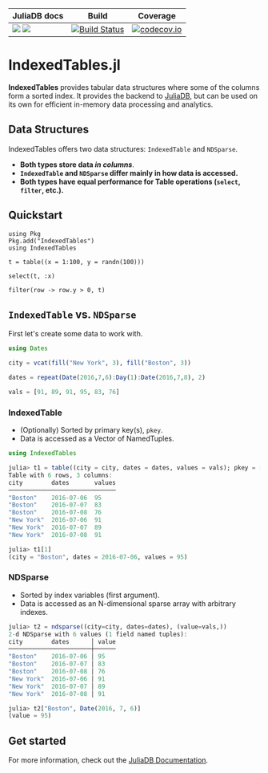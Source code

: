 | JuliaDB docs | Build | Coverage |
|--------------|-------|----------|
| [![](https://img.shields.io/badge/docs-stable-blue.svg)](http://juliadb.org/stable/) [![](https://img.shields.io/badge/docs-latest-blue.svg)](http://juliadb.org/latest/) | [![Build Status](https://travis-ci.org/JuliaComputing/IndexedTables.jl.svg?branch=master)](https://travis-ci.org/JuliaComputing/IndexedTables.jl)| [![codecov.io](https://codecov.io/github/JuliaComputing/IndexedTables.jl/coverage.svg?branch=master)](http://codecov.io/github/JuliaComputing/IndexedTables.jl?branch=master) |

# IndexedTables.jl

**IndexedTables** provides tabular data structures where some of the columns form a sorted index.
It provides the backend to [JuliaDB](https://github.com/JuliaComputing/JuliaDB.jl), but can
be used on its own for efficient in-memory data processing and analytics.

## Data Structures 

IndexedTables offers two data structures: `IndexedTable` and `NDSparse`.

- **Both types store data _in columns_**.
- **`IndexedTable` and `NDSparse` differ mainly in how data is accessed.**
- **Both types have equal performance for Table operations (`select`, `filter`, etc.).** 


## Quickstart

```
using Pkg
Pkg.add("IndexedTables")
using IndexedTables

t = table((x = 1:100, y = randn(100)))

select(t, :x)

filter(row -> row.y > 0, t)
```

## `IndexedTable` vs. `NDSparse`

First let's create some data to work with.

```julia
using Dates

city = vcat(fill("New York", 3), fill("Boston", 3))

dates = repeat(Date(2016,7,6):Day(1):Date(2016,7,8), 2)

vals = [91, 89, 91, 95, 83, 76]
```

### IndexedTable

- (Optionally) Sorted by primary key(s), `pkey`.
- Data is accessed as a Vector of NamedTuples.

```julia
using IndexedTables

julia> t1 = table((city = city, dates = dates, values = vals); pkey = [:city, :dates])
Table with 6 rows, 3 columns:
city        dates       values
──────────────────────────────
"Boston"    2016-07-06  95
"Boston"    2016-07-07  83
"Boston"    2016-07-08  76
"New York"  2016-07-06  91
"New York"  2016-07-07  89
"New York"  2016-07-08  91

julia> t1[1]
(city = "Boston", dates = 2016-07-06, values = 95)
```

### NDSparse

- Sorted by index variables (first argument).
- Data is accessed as an N-dimensional sparse array with arbitrary indexes.

```julia
julia> t2 = ndsparse((city=city, dates=dates), (value=vals,))
2-d NDSparse with 6 values (1 field named tuples):
city        dates      │ value
───────────────────────┼──────
"Boston"    2016-07-06 │ 95
"Boston"    2016-07-07 │ 83
"Boston"    2016-07-08 │ 76
"New York"  2016-07-06 │ 91
"New York"  2016-07-07 │ 89
"New York"  2016-07-08 │ 91

julia> t2["Boston", Date(2016, 7, 6)]
(value = 95)
```

## Get started

For more information, check out the [JuliaDB Documentation](http://juliadb.org/latest/index.html).
